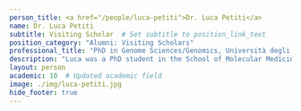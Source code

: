 ```yaml
---
person_title: <a href="/people/luca-petiti">Dr. Luca Petiti</a>
name: Dr. Luca Petiti
subtitle: Visiting Scholar  # Set subtitle to position_link_text
position_category: "Alumni: Visiting Scholars"
professional_title: "PhD in Genome Sciences/Genomics, Università degli Studi di Milano, Visiting graduate student (2013-2014), Postdoctoral Fellow at the National Research Council - Institute of Biomedical Technologies"
description: "Luca was a PhD student in the School of Molecular Medicine at Università degli Studi di Milano in Italy when he came to visit us for a year. He worked on large-scale analysis of epigenetic data."
layout: person
academic: 10  # Updated academic field
image: ./img/luca-petiti.jpg
hide_footer: true
---
```

